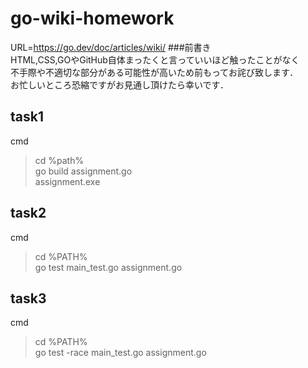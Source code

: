 # go-wiki-homework

URL=https://go.dev/doc/articles/wiki/
###前書き  
HTML,CSS,GOやGitHub自体まったくと言っていいほど触ったことがなく  
不手際や不適切な部分がある可能性が高いため前もってお詫び致します．  
お忙しいところ恐縮ですがお見通し頂けたら幸いです．  

## task1
cmd 
>cd %path%  
>go build assignment.go  
>assignment.exe  

## task2

cmd  
>cd %PATH%  
>go test main_test.go assignment.go  

## task3

cmd  
>cd %PATH%  
>go test -race main_test.go assignment.go  
